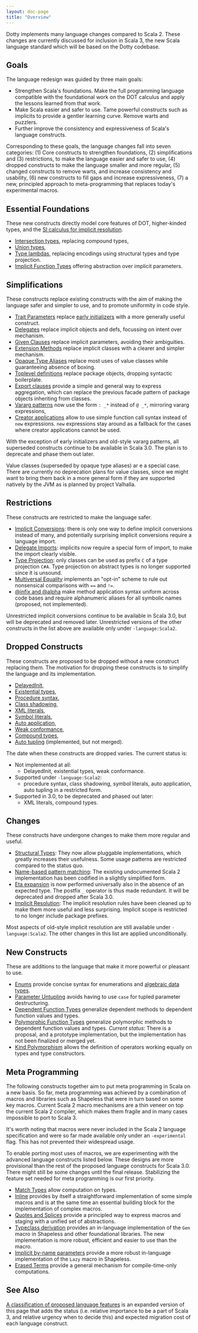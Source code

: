 ```yaml
---
layout: doc-page
title: "Overview"
---
```


Dotty implements many language changes compared to Scala 2. These changes are currently discussed for inclusion in Scala 3, the new Scala language standard which will be based on the Dotty codebase.

## Goals

The language redesign was guided by three main goals:

 - Strengthen Scala's foundations.
   Make the full programming language compatible with the foundational work on the DOT calculus and apply the lessons learned from that work.
 - Make Scala easier and safer to use. Tame powerful constructs such as implicits to provide a gentler learning curve. Remove warts and puzzlers.
 - Further improve the consistency and expressiveness of Scala's language constructs.

Corresponding to these goals, the language changes fall into seven categories:
(1) Core constructs to strengthen foundations, (2) simplifications and (3) restrictions, to make the language easier and safer to use, (4) dropped constructs to make the language smaller and more regular, (5) changed constructs to remove warts, and increase consistency and usability, (6) new constructs to fill gaps and increase expressiveness, (7) a new, principled approach to meta-programming that replaces today's experimental macros.

## Essential Foundations

These new constructs directly model core features of DOT, higher-kinded types, and the [SI calculus for implicit resolution](https://infoscience.epfl.ch/record/229878/files/simplicitly_1.pdf).

 - [Intersection types](https://dotty.epfl.ch/docs/reference/new-types/intersection-types.html), replacing compound types,
 - [Union types](https://dotty.epfl.ch/docs/reference/new-types/union-types.html),
 - [Type lambdas](https://dotty.epfl.ch/docs/reference/new-types/type-lambdas.html),
 replacing encodings using structural types and type projection.
 - [Implicit Function Types](https://dotty.epfl.ch/docs/reference/contextual/query-types.html)
 offering abstraction over implicit parameters.

## Simplifications

These constructs replace existing constructs with the aim of making the language safer and simpler to use, and to promote uniformity in code style.

 - [Trait Parameters](https://dotty.epfl.ch/docs/reference/other-new-features/trait-parameters.html) replace [early initializers](https://dotty.epfl.ch/docs/reference/dropped-features/early-initializers.html) with a more generally useful construct.
 - [Delegates](https://dotty.epfl.ch/docs/reference/contextual/instance-defs.html)
   replace implicit objects and defs, focussing on intent over mechanism.
 - [Given Clauses](https://dotty.epfl.ch/docs/reference/contextual/inferable-params.html) replace implicit parameters, avoiding their ambiguities.
 - [Extension Methods](https://dotty.epfl.ch/docs/reference/contextual/extension-methods.html) replace implicit classes with a clearer and simpler mechanism.
 - [Opaque Type Aliases](https://dotty.epfl.ch/docs/reference/other-new-features/opaques.html) replace most uses
   of value classes while guaranteeing absence of boxing.
 - [Toplevel definitions](https://dotty.epfl.ch/docs/reference/dropped-features/package-objects.html) replace package objects, dropping syntactic boilerplate.
 - [Export clauses](https://dotty.epfl.ch/docs/reference/other-new-features/export.html)
 provide a simple and general way to express aggregation, which can replace the
 previous facade pattern of package objects inheriting from classes.
 - [Vararg patterns](https://dotty.epfl.ch/docs/reference/changed-features/vararg-patterns.html) now use the form `: _*` instead of `@ _*`, mirroring vararg expressions,
 - [Creator applications](https://dotty.epfl.ch/docs/reference/other-new-features/creator-applications.html) allow to use simple function call syntax
 instead of `new` expressions. `new` expressions stay around as a fallback for
 the cases where creator applications cannot be used.

With the exception of early initializers and old-style vararg patterns, all superseded constructs continue to be available in Scala 3.0. The plan is to deprecate and phase them out later.

Value classes (superseded by opaque type aliases) ar
e a special case. There are currently no deprecation plans for value classes, since we might want to bring them back in a more general form if they are supported natively by the JVM as is planned by project Valhalla.

## Restrictions

These constructs are restricted to make the language safer.

 - [Implicit Conversions](https://dotty.epfl.ch/docs/reference/contextual/conversions.html): there is only one way to define implicit conversions instead of many, and potentially surprising implicit conversions require a language import.
 - [Delegate Imports](https://dotty.epfl.ch/docs/reference/contextual/import-implied.html): implicits now require a special form of import, to make the import clearly visible.
 - [Type Projection](https://dotty.epfl.ch/docs/reference/dropped-features/type-projection.html): only classes can be used as prefix `C` of a type projection `C#A`. Type projection on abstract types is no longer supported since it is unsound.
 - [Multiversal Equality](https://dotty.epfl.ch/docs/reference/contextual/multiversal-equality.html) implements an "opt-in" scheme to rule out nonsensical comparisons with `==` and `!=`.
 - [@infix and @alpha](https://github.com/lampepfl/dotty/pull/5975)
 make method application syntax uniform across code bases and require alphanumeric aliases for all symbolic names (proposed, not implemented).

Unrestricted implicit conversions continue to be available in Scala 3.0, but will be deprecated and removed later. Unrestricted versions of the other constructs in the list above are available only under `-language:Scala2`.


## Dropped Constructs

These constructs are proposed to be dropped without a new construct replacing them. The motivation for dropping these constructs is to simplify the language and its implementation.

 - [DelayedInit](https://dotty.epfl.ch/docs/reference/dropped-features/delayed-init.html),
 - [Existential types](https://dotty.epfl.ch/docs/reference/dropped-features/existential-types.html),
 - [Procedure syntax](https://dotty.epfl.ch/docs/reference/dropped-features/procedure-syntax.html),
 - [Class shadowing](https://dotty.epfl.ch/docs/reference/dropped-features/class-shadowing.html),
 - [XML literals](https://dotty.epfl.ch/docs/reference/dropped-features/xml.html),
 - [Symbol literals](https://dotty.epfl.ch/docs/reference/dropped-features/symlits.html),
 - [Auto application](https://dotty.epfl.ch/docs/reference/dropped-features/auto-apply.html),
 - [Weak conformance](https://dotty.epfl.ch/docs/reference/dropped-features/weak-conformance.html),
 - [Compound types](https://dotty.epfl.ch/docs/reference/new-types/intersection-types.html),
 - [Auto tupling](https://github.com/lampepfl/dotty/pull/4311) (implemented, but not merged).

The date when these constructs are dropped varies. The current status is:

 - Not implemented at all:
   - DelayedInit, existential types, weak conformance.
 - Supported under `-language:Scala2`:
   - procedure syntax, class shadowing, symbol literals, auto application, auto tupling in a restricted form.
 - Supported in 3.0, to be deprecated and phased out later:
   - XML literals, compound types.


## Changes

These constructs have undergone changes to make them more regular and useful.

 - [Structural Types](https://dotty.epfl.ch/docs/reference/changed-features/structural-types.html): They now allow pluggable implementations, which greatly increases their usefulness. Some usage patterns are restricted compared to the status quo.
 - [Name-based pattern matching](https://dotty.epfl.ch/docs/reference/changed-features/pattern-matching.html): The existing undocumented Scala 2 implementation has been codified in a slightly simplified form.
 - [Eta expansion](https://dotty.epfl.ch/docs/reference/changed-features/eta-expansion.html) is now performed universally also in the absence of an expected type. The postfix `_` operator is thus made redundant. It will be deprecated and dropped after Scala 3.0.
 - [Implicit Resolution](https://dotty.epfl.ch/docs/reference/changed-features/implicit-resolution.html): The implicit resolution rules have been cleaned up to make them more useful and less surprising. Implicit scope is restricted to no longer include package prefixes.

Most aspects of old-style implicit resolution are still available under `-language:Scala2`. The other changes in this list are applied unconditionally.

## New Constructs

These are additions to the language that make it more powerful or pleasant to use.

 - [Enums](https://dotty.epfl.ch/docs/reference/enums/enums.html) provide concise syntax for enumerations and [algebraic data types](https://dotty.epfl.ch/docs/reference/enums/adts.html).
 - [Parameter Untupling](https://dotty.epfl.ch/docs/reference/other-new-features/parameter-untupling.html) avoids having to use `case` for tupled parameter destructuring.
 - [Dependent Function Types](https://dotty.epfl.ch/docs/reference/new-types/dependent-function-types.html) generalize dependent methods to dependent function values and types.
 - [Polymorphic Function Types](https://github.com/lampepfl/dotty/pull/4672) generalize polymorphic methods to dependent function values and types. _Current status_: There is a proposal, and a prototype implementation, but the implementation has not been finalized or merged yet.
 - [Kind Polymorphism](https://dotty.epfl.ch/docs/reference/other-new-features/kind-polymorphism.html) allows the definition of operators working equally on types and type constructors.

## Meta Programming

The following constructs together aim to put meta programming in Scala on a new basis. So far, meta programming was achieved by a combination of macros and libraries such as Shapeless that were in turn based on some key macros. Current Scala 2 macro mechanisms are a thin veneer on top the current Scala 2 compiler, which makes them fragile and in many cases impossible to port to Scala 3.

It's worth noting that macros were never included in the Scala 2 language specification and were so far made available only under an `-experimental` flag. This has not prevented their widespread usage.

To enable porting most uses of macros, we are experimenting with the advanced language constructs listed below. These designs are more provisional than the rest of the proposed language constructs for Scala 3.0. There might still be some changes until the final release. Stabilizing the feature set needed for meta programming is our first priority.

- [Match Types](https://dotty.epfl.ch/docs/reference/new-types/match-types.html) allow computation on types.
- [Inline](https://dotty.epfl.ch/docs/reference/metaprogramming/inline.html) provides
by itself a straightforward implementation of some simple macros and is at the same time an essential building block for the implementation of complex macros.
- [Quotes and Splices](https://dotty.epfl.ch/docs/reference/metaprogramming/macros.html) provide a principled way to express macros and staging with a unified set of abstractions.
- [Typeclass derivation](https://dotty.epfl.ch/docs/reference/contextual/derivation.html) provides an in-language implementation of the `Gen` macro in Shapeless and other foundational libraries. The new implementation is more robust, efficient and easier to use than the macro.
- [Implicit by-name parameters](https://dotty.epfl.ch/docs/reference/contextual/inferable-by-name-parameters.html) provide a more robust in-language implementation of the `Lazy` macro in Shapeless.
- [Erased Terms](https://dotty.epfl.ch/docs/reference/metaprogramming/erased-terms.html) provide a general mechanism for compile-time-only computations.

## See Also

[A classification of proposed language features](./features-classification.html) is
an expanded version of this page that adds the status (i.e. relative importance to be a part of Scala 3, and relative urgency when to decide this) and expected migration cost
of each language construct.

